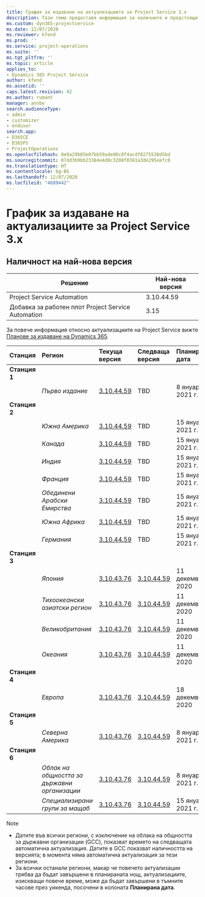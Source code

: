 ```yaml
---
title: График за издаване на актуализациите за Project Service 3.x
description: Тази тема предоставя информация за наличните и предстоящите издания на Dynamics 365 Project Service Automation.
ms.custom: dyn365-projectservice
ms.date: 12/07/2020
ms.reviewer: kfend
ms.prod: ''
ms.service: project-operations
ms.suite: ''
ms.tgt_pltfrm: ''
ms.topic: article
applies_to:
- Dynamics 365 Project Service
author: kfend
ms.assetid: ''
caps.latest.revision: 42
ms.author: rumant
manager: annbe
search.audienceType:
- admin
- customizer
- enduser
search.app:
- D365CE
- D365PS
- ProjectOperations
ms.openlocfilehash: 8e9a29b05e07bb59ade00c8f4acdf0275538d5bd
ms.sourcegitcommit: 87dd3b9bb23384e4d0c3208f0341a3de295eefc8
ms.translationtype: HT
ms.contentlocale: bg-BG
ms.lasthandoff: 12/07/2020
ms.locfileid: "4689442"
---
```

# <a name="update-release-schedule-for-project-service-3x"></a>График за издаване на актуализациите за Project Service 3.x

## <a name="latest-version-availability"></a>Наличност на най-нова версия

| Решение  | Най-нова версия |
|-------|----|
| Project Service Automation    | 3.10.44.59 |
| Добавка за работен плот Project Service Automation                | 3.15          |

За повече информация относно актуализациите на Project Service вижте [Планове за издаване на Dynamics 365](https://docs.microsoft.com/dynamics365/release-plans/). 

| Станция  | Регион | Текуща версия | Следваща версия |  Планирана дата
| :---   | :---   | :---   | :---   |:---   |         
|<strong>Станция 1</strong> | |  |  | |
| | <i>Първо издание</i> | [3.10.44.59](whats-new-ur-26.md) | TBD | 8 януари 2021 г.
|<strong>Станция 2</strong> | |  |  | |
| | <i>Южна Америка</i> | [3.10.44.59](whats-new-ur-26.md) | TBD | 15 януари 2021 г.
| | <i>Канада</i> | [3.10.44.59](whats-new-ur-26.md) | TBD | 15 януари 2021 г.
| | <i>Индия</i> | [3.10.44.59](whats-new-ur-26.md) | TBD | 15 януари 2021 г.
| | <i>Франция</i> | [3.10.44.59](whats-new-ur-26.md) | TBD | 15 януари 2021 г.
| | <i>Обединени Арабски Емирства</i> | [3.10.44.59](whats-new-ur-26.md) | TBD | 15 януари 2021 г.
| | <i>Южна Африка</i> | [3.10.44.59](whats-new-ur-26.md) | TBD | 15 януари 2021 г.
| | <i>Германия</i> | [3.10.44.59](whats-new-ur-26.md) | TBD | 15 януари 2021 г.
|<strong>Станция 3</strong> | |  |  | |
| | <i>Япония</i> | [3.10.43.76](whats-new-ur-25.md) | [3.10.44.59](whats-new-ur-26.md) | 11 декември 2020
| | <i>Тихоокеански азиатски регион</i> | [3.10.43.76](whats-new-ur-25.md) | [3.10.44.59](whats-new-ur-26.md) | 11 декември 2020
| | <i>Великобритания</i> | [3.10.43.76](whats-new-ur-25.md) | [3.10.44.59](whats-new-ur-26.md) | 11 декември 2020
| | <i>Океания</i> | [3.10.43.76](whats-new-ur-25.md) | [3.10.44.59](whats-new-ur-26.md) | 11 декември 2020
|<strong>Станция 4</strong> | |  |  | |
| | <i>Европа</i> | [3.10.43.76](whats-new-ur-25.md) | [3.10.44.59](whats-new-ur-26.md) | 18 декември 2020
|<strong>Станция 5</strong> | |  |  | |
| | <i>Северна Америка</i> | [3.10.43.76](whats-new-ur-25.md) | [3.10.44.59](whats-new-ur-26.md) | 8 януари 2021 г.
|<strong>Станция 6</strong> | |  |  | |
| | <i>Облак на общността за държавни организации</i> | [3.10.43.76](whats-new-ur-25.md) | [3.10.44.59](whats-new-ur-26.md) | 8 януари 2021 г.
| | <i>Специализирани групи за мащаб</i> | [3.10.43.76](whats-new-ur-25.md) | [3.10.44.59](whats-new-ur-26.md) | 15 януари 2021 г.

>[!Note]
> - Датите във всички региони, с изключение на облака на общността за държавни организации (GCC), показват времето на следващата автоматична актуализация. Датите в GCC показват наличността на версията; в момента няма автоматична актуализация за тези региони.
> - За всички останали региони, макар че повечето актуализации трябва да бъдат завършени в планираната нощ, актуализациите, изискващи повече време, може да бъдат завършени в тъмните часове през уикенда, посочени в колоната **Планирана дата**.
